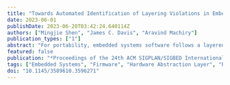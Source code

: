 ```yaml
---
title: "Towards Automated Identification of Layering Violations in Embedded Applications (WIP)"
date: 2023-06-01
publishDate: 2023-06-20T03:42:24.640114Z
authors: ["Mingjie Shen", "James C. Davis", "Aravind Machiry"]
publication_types: ["1"]
abstract: "For portability, embedded systems software follows a layered design to reduce dependence on particular hardware behavior. We consider the problem of identifying layering violations: instances where the embedded application accesses non-adjacent layers. This paper presents our preliminary work to detect a class of layering violations called Non Conventional MMIO Accesses (NCMAs). We find them by searching for direct Memory Mapped Input Output (MMIO) accesses made outside of the Hardware Abstraction Layer (HAL). For evaluation, we curated a list of 988 applications spanning 5 Real Time Operating Systems (RTOSes) – the first large dataset of compilable embedded applications. Our system identified 369 NCMAs. We reported these issues to the corresponding developers and found interesting reasons for committing layering violations. We have open-sourced our tool and the collected dataset to foster future research."
featured: false
publication: "*Proceedings of the 24th ACM SIGPLAN/SIGBED International Conference on Languages, Compilers, and Tools for Embedded Systems (LCTES)*"
tags: ["Embedded Systems", "Firmware", "Hardware Abstraction Layer", "Portability", "Static Analysis"]
doi: "10.1145/3589610.3596271"
---
```


